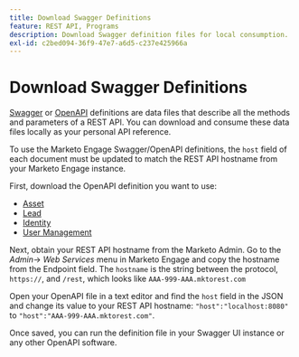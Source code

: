 ```yaml
---
title: Download Swagger Definitions
feature: REST API, Programs
description: Download Swagger definition files for local consumption.
exl-id: c2bed094-36f9-47e7-a6d5-c237e425966a
---
```

# Download Swagger Definitions

[Swagger](https://swagger.io/) or [OpenAPI](https://www.openapis.org/) definitions are data files that describe all the methods and parameters of a REST API. You can download and consume these data files locally as your personal API reference.

To use the Marketo Engage Swagger/OpenAPI definitions, the `host` field of each document must be updated to match the REST API hostname from your Marketo Engage instance.

First, download the OpenAPI definition you want to use: 

* [Asset](assets/swagger-asset.json)
* [Lead](assets/swagger-mapi.json)
* [Identity](assets/swagger-identity.json)
* [User Management](assets/swagger-user.json)

Next, obtain your REST API hostname from the Marketo Admin. Go to the _Admin_-> _Web Services_ menu in Marketo Engage and copy the hostname from the Endpoint field. The `hostname` is the string between the protocol, `https://`, and `/rest`, which looks like `AAA-999-AAA.mktorest.com` 

Open your OpenAPI file in a text editor and find the `host` field in the JSON and change its value to your REST API hostname: `"host":"localhost:8080"` to `"host":"AAA-999-AAA.mktorest.com"`.

Once saved, you can run the definition file in your Swagger UI instance or any other OpenAPI software.
